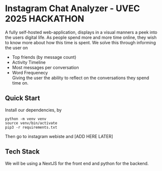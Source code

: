 # Instagram Chat Analyzer - UVEC 2025 HACKATHON
A fully self-hosted web-application, displays in a visual manners a peek into the users digital life. As people spend more and more time online, they wish to know more about how this time is spent. We solve this through informing the user on  
- Top friends (by message count)  
- Activity Timeline  
- Most messages per conversation    
- Word Frequenecy  
Giving the user the ability to reflect on the conversations they spend time on.  

## Quick Start
Install our dependencies, by 
```python3
python -m venv venv
source venv/bin/activate
pip3 -r requirements.txt
```
Then go to instagram webiste and [ADD HERE LATER]

## Tech Stack  
We will be using a NextJS for the front end and python for the backend.